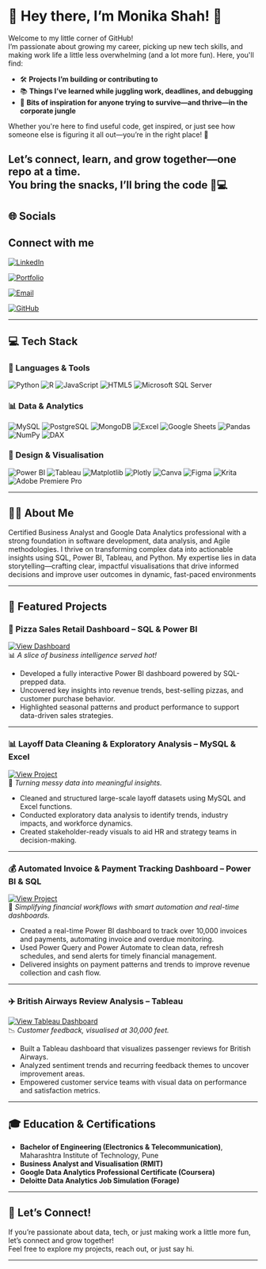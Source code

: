 
# 🌸 Hey there, I’m Monika Shah! 👋

Welcome to my little corner of GitHub!  
I’m passionate about growing my career, picking up new tech skills, and making work life a little less overwhelming (and a lot more fun). Here, you'll find:

- 🛠️ **Projects I’m building or contributing to**
- 📚 **Things I’ve learned while juggling work, deadlines, and debugging**
- 🌱 **Bits of inspiration for anyone trying to survive—and thrive—in the corporate jungle**

Whether you're here to find useful code, get inspired, or just see how someone else is figuring it all out—you’re in the right place! 🫶

Let’s connect, learn, and grow together—one repo at a time.  
You bring the snacks, I’ll bring the code 🍪💻
---

## 🌐 Socials


## Connect with me

[![LinkedIn](https://img.shields.io/badge/LinkedIn-blue?style=flat&logo=linkedin)](https://www.linkedin.com/in/monika-shah-064489124/)

[![Portfolio](https://img.shields.io/badge/Portfolio-black?style=flat&logo=google-chrome)](https://www.datascienceportfol.io/shahmonika118)

[![Email](https://img.shields.io/badge/Email-shahmonika118%40gmail.com-D14836?style=flat&logo=gmail&logoColor=white)](mailto:shahmonika118@gmail.com)

[![GitHub](https://img.shields.io/badge/GitHub-000?style=flat&logo=github)](https://github.com/Monika365)



---
## 💻 Tech Stack

### 🧰 Languages & Tools
![Python](https://img.shields.io/badge/Python-3776AB?style=flat&logo=python&logoColor=white)
![R](https://img.shields.io/badge/R-276DC3?style=flat&logo=r&logoColor=white)
![JavaScript](https://img.shields.io/badge/JavaScript-F7DF1E?style=flat&logo=javascript&logoColor=black)
![HTML5](https://img.shields.io/badge/HTML5-E34F26?style=flat&logo=html5&logoColor=white)
![Microsoft SQL Server](https://img.shields.io/badge/Microsoft_SQL_Server-CC2927?style=flat&logo=microsoftsqlserver&logoColor=white)

### 📊 Data & Analytics
![MySQL](https://img.shields.io/badge/MySQL-4479A1?style=flat&logo=mysql&logoColor=white)
![PostgreSQL](https://img.shields.io/badge/PostgreSQL-4169E1?style=flat&logo=postgresql&logoColor=white)
![MongoDB](https://img.shields.io/badge/MongoDB-47A248?style=flat&logo=mongodb&logoColor=white)
![Excel](https://img.shields.io/badge/Microsoft_Excel-217346?style=flat&logo=microsoft-excel&logoColor=white)
![Google Sheets](https://img.shields.io/badge/Google_Sheets-34A853?style=flat&logo=googlesheets&logoColor=white)
![Pandas](https://img.shields.io/badge/Pandas-150458?style=flat&logo=pandas&logoColor=white)
![NumPy](https://img.shields.io/badge/NumPy-013243?style=flat&logo=numpy&logoColor=white)
![DAX](https://img.shields.io/badge/DAX-0089D6?style=flat&logo=powerbi&logoColor=white)

### 🎨 Design & Visualisation
![Power BI](https://img.shields.io/badge/Power_BI-F2C811?style=flat&logo=powerbi&logoColor=black)
![Tableau](https://img.shields.io/badge/Tableau-E97627?style=flat&logo=tableau&logoColor=white)
![Matplotlib](https://img.shields.io/badge/Matplotlib-11557C?style=flat&logo=matplotlib&logoColor=white)
![Plotly](https://img.shields.io/badge/Plotly-3F4F75?style=flat&logo=plotly&logoColor=white)
![Canva](https://img.shields.io/badge/Canva-00C4CC?style=flat&logo=canva&logoColor=white)
![Figma](https://img.shields.io/badge/Figma-F24E1E?style=flat&logo=figma&logoColor=white)
![Krita](https://img.shields.io/badge/Krita-3BABFF?style=flat&logo=krita&logoColor=white)
![Adobe Premiere Pro](https://img.shields.io/badge/Adobe_Premiere_Pro-9999FF?style=flat&logo=adobepremierepro&logoColor=white)



---

## 👩‍💻 About Me

Certified Business Analyst and Google Data Analytics professional with a strong foundation in software development, data analysis, and Agile methodologies. I thrive on transforming complex data into actionable insights using SQL, Power BI, Tableau, and Python. My expertise lies in data storytelling—crafting clear, impactful visualisations that drive informed decisions and improve user outcomes in dynamic, fast-paced environments


---

## 🚀 Featured Projects

### 🍕 Pizza Sales Retail Dashboard – **SQL & Power BI**  
[![View Dashboard](https://img.shields.io/badge/View_Dashboard-Click_Here-blue)](https://github.com/Monika365/Pizza_Retail_Dashboard)  
📊 *A slice of business intelligence served hot!*

- Developed a fully interactive Power BI dashboard powered by SQL-prepped data.
- Uncovered key insights into revenue trends, best-selling pizzas, and customer purchase behavior.
- Highlighted seasonal patterns and product performance to support data-driven sales strategies.

---

### 📊 Layoff Data Cleaning & Exploratory Analysis – **MySQL & Excel**  
[![View Project](https://img.shields.io/badge/View_Project-Click_Here-blue)](https://github.com/Monika365/Data_Cleaning_SQL_Project)  
🧹 *Turning messy data into meaningful insights.*

- Cleaned and structured large-scale layoff datasets using MySQL and Excel functions.
- Conducted exploratory data analysis to identify trends, industry impacts, and workforce dynamics.
- Created stakeholder-ready visuals to aid HR and strategy teams in decision-making.

---


### 💰 Automated Invoice & Payment Tracking Dashboard – **Power BI & SQL**  
[![View Project](https://img.shields.io/badge/View_Project-Click_Here-blue)](https://github.com/Monika365/Automated-Invoice-Payment-Tracking-Dashboard)  
🚀 *Simplifying financial workflows with smart automation and real-time dashboards.*


- Created a real-time Power BI dashboard to track over 10,000 invoices and payments, automating invoice and overdue monitoring.
- Used Power Query and Power Automate to clean data, refresh schedules, and send alerts for timely financial management.
- Delivered insights on payment patterns and trends to improve revenue collection and cash flow.

---

### ✈️ British Airways Review Analysis – **Tableau**  
[![View Tableau Dashboard](https://img.shields.io/badge/View_Tableau_Dashboard-Click_Here-blue)](https://public.tableau.com/app/profile/monika.shah4858/viz/BritishAirwaysReviews_17288980101640/Dashboard1)  
📉 *Customer feedback, visualised at 30,000 feet.*

- Built a Tableau dashboard that visualizes passenger reviews for British Airways.
- Analyzed sentiment trends and recurring feedback themes to uncover improvement areas.
- Empowered customer service teams with visual data on performance and satisfaction metrics.


---

## 🎓 Education & Certifications

- **Bachelor of Engineering (Electronics & Telecommunication)**, Maharashtra Institute of Technology, Pune
- **Business Analyst and Visualisation (RMIT)**
- **Google Data Analytics Professional Certificate (Coursera)**
- **Deloitte Data Analytics Job Simulation (Forage)**


---

## 🤝 Let’s Connect!

If you’re passionate about data, tech, or just making work a little more fun, let’s connect and grow together!  
Feel free to explore my projects, reach out, or just say hi.

---
